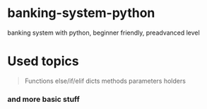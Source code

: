 # banking-system-python
banking system with python, beginner friendly, preadvanced level


<h1>Used topics</h1>

>Functions
>else/if/elif
>dicts
>methods
>parameters
>holders
### and more basic stuff

